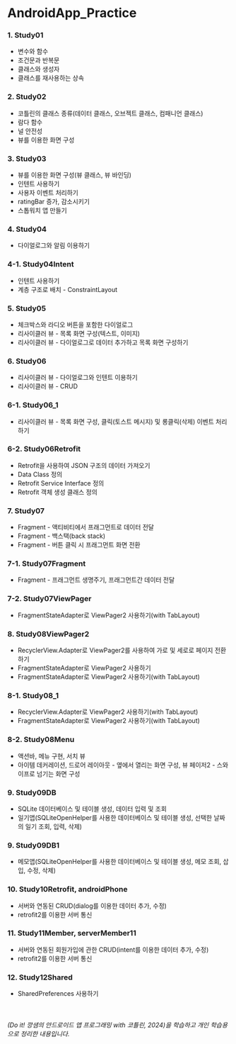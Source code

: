# AndroidApp_Practice

### 1. Study01
* 변수와 함수<br>
* 조건문과 반복문<br>
* 클래스와 생성자<br>
* 클래스를 재사용하는 상속<br>


### 2. Study02
* 코틀린의 클래스 종류(데이터 클래스, 오브젝트 클래스, 컴패니언 클래스)<br>
* 람다 함수<br>
* 널 안전성<br>
* 뷰를 이용한 화면 구성


### 3. Study03
* 뷰를 이용한 화면 구성(뷰 클래스, 뷰 바인딩)<br>
* 인텐트 사용하기<br>
* 사용자 이벤트 처리하기<br>
* ratingBar 증가, 감소시키기<br>
* 스톱워치 앱 만들기


### 4. Study04
* 다이얼로그와 알림 이용하기


### 4-1. Study04Intent
* 인텐트 사용하기<br>
* 계층 구조로 배치 - ConstraintLayout


### 5. Study05
* 체크박스와 라디오 버튼을 포함한 다이얼로그<br>
* 리사이클러 뷰 - 목록 화면 구성(텍스트, 이미지)<br>
* 리사이클러 뷰 - 다이얼로그로 데이터 추가하고 목록 화면 구성하기


### 6. Study06
* 리사이클러 뷰 - 다이얼로그와 인텐트 이용하기<br>
* 리사이클러 뷰 - CRUD


### 6-1. Study06_1
* 리사이클러 뷰 - 목록 화면 구성, 클릭(토스트 메시지) 및 롱클릭(삭제) 이벤트 처리하기


### 6-2. Study06Retrofit
* Retrofit을 사용하여 JSON 구조의 데이터 가져오기
* Data Class 정의
* Retrofit Service Interface 정의
* Retrofit 객체 생성 클래스 정의


### 7. Study07
* Fragment - 액티비티에서 프래그먼트로 데이터 전달
* Fragment - 백스택(back stack)
* Fragment - 버튼 클릭 시 프래그먼트 화면 전환


### 7-1. Study07Fragment
* Fragment - 프래그먼트 생명주기, 프래그먼트간 데이터 전달


### 7-2. Study07ViewPager
* FragmentStateAdapter로 ViewPager2 사용하기(with TabLayout)


### 8. Study08ViewPager2
* RecyclerView.Adapter로 ViewPager2를 사용하여 가로 및 세로로 페이지 전환하기
* FragmentStateAdapter로 ViewPager2 사용하기
* FragmentStateAdapter로 ViewPager2 사용하기(with TabLayout)


### 8-1. Study08_1
* RecyclerView.Adapter로 ViewPager2 사용하기(with TabLayout)
* FragmentStateAdapter로 ViewPager2 사용하기(with TabLayout)


### 8-2. Study08Menu
* 액션바, 메뉴 구현, 서치 뷰
* 아이템 데커레이션, 드로어 레이아웃 - 옆에서 열리는 화면 구성, 뷰 페이저2 - 스와이프로 넘기는 화면 구성


### 9. Study09DB
* SQLite 데이터베이스 및 테이블 생성, 데이터 입력 및 조회
* 일기앱(SQLiteOpenHelper를 사용한 데이터베이스 및 테이블 생성, 선택한 날짜의 일기 조회, 입력, 삭제)


### 9. Study09DB1
* 메모앱(SQLiteOpenHelper를 사용한 데이터베이스 및 테이블 생성, 메모 조회, 삽입, 수정, 삭제)


### 10. Study10Retrofit, androidPhone
* 서버와 연동된 CRUD(dialog를 이용한 데이터 추가, 수정)
* retrofit2를 이용한 서버 통신


### 11. Study11Member, serverMember11
* 서버와 연동된 회원가입에 관한 CRUD(intent를 이용한 데이터 추가, 수정)
* retrofit2를 이용한 서버 통신


### 12. Study12Shared
* SharedPreferences 사용하기
<br>

###### (Do it! 깡샘의 안드로이드 앱 프로그래밍 with 코틀린, 2024)을 학습하고 개인 학습용으로 정리한 내용입니다.
